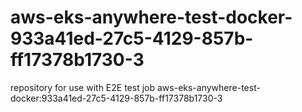# aws-eks-anywhere-test-docker-933a41ed-27c5-4129-857b-ff17378b1730-3
repository for use with E2E test job aws-eks-anywhere-test-docker:933a41ed-27c5-4129-857b-ff17378b1730-3
